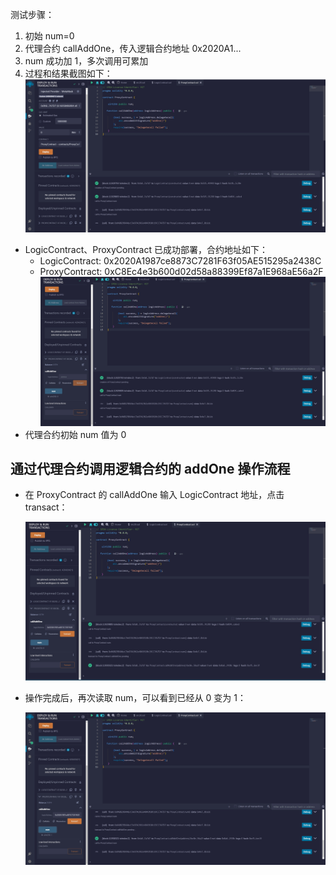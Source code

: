 测试步骤：
1. 初始 num=0
2. 代理合约 callAddOne，传入逻辑合约地址 0x2020A1...
3. num 成功加 1，多次调用可累加
4. 过程和结果截图如下：
![](https://github.com/ljjathena/2025-17-solidity-on-polkadot/raw/main/homework-3/1908/test/%E5%90%88%E7%BA%A6%E9%83%A8%E7%BD%B2%E6%88%90%E5%8A%9F.png)
- LogicContract、ProxyContract 已成功部署，合约地址如下：
   - LogicContract: 0x2020A1987ce8873C7281F63f05AE515295a2438C
   - ProxyContract: 0xC8Ec4e3b600d02d58a88399Ef87a1E968aE56a2F
![](https://github.com/ljjathena/2025-17-solidity-on-polkadot/raw/main/homework-3/1908/test/%E4%BB%A3%E7%90%86%E5%90%88%E7%BA%A6%E5%88%9D%E5%A7%8Bnum%E5%80%BC%E4%B8%BA0.png)
- 代理合约初始 num 值为 0

## 通过代理合约调用逻辑合约的 addOne 操作流程

- 在 ProxyContract 的 callAddOne 输入 LogicContract 地址，点击 transact：

   ![](https://github.com/ljjathena/2025-17-solidity-on-polkadot/raw/main/homework-3/1908/test/%E9%80%9A%E8%BF%87%E4%BB%A3%E7%90%86%E5%90%88%E7%BA%A6%E8%B0%83%E7%94%A8%E9%80%BB%E8%BE%91%E5%90%88%E7%BA%A6%E7%9A%84addOne%EF%BC%8C%E8%BE%93%E5%85%A5%E5%9C%B0%E5%9D%80%E5%B9%B6%E7%82%B9%E5%87%BBtransact.png)

- 操作完成后，再次读取 num，可以看到已经从 0 变为 1：

  ![](https://github.com/ljjathena/2025-17-solidity-on-polkadot/raw/main/homework-3/1908/test/%E6%93%8D%E4%BD%9C%E5%AE%8C%E6%88%90%E5%90%8E%EF%BC%8C%E5%86%8D%E6%AC%A1%E8%AF%BB%E5%8F%96num%EF%BC%8C%E5%8F%AF%E4%BB%A5%E7%9C%8B%E5%88%B0%E5%B7%B2%E7%BB%8F%E4%BB%8E0%E5%8F%98%E4%B8%BA1.png)
